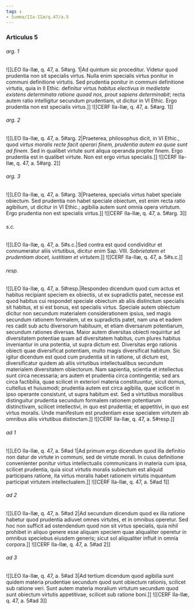 ```yaml
---
tags : 
- Summa/IIa-IIæ/q.47/a.5
---
```


### Articulus 5

###### arg. 1
![[LEO IIa-IIæ, q. 47, a. 5#arg. 1|Ad quintum sic proceditur. Videtur quod prudentia non sit specialis virtus. Nulla enim specialis virtus ponitur in communi definitione virtutis. Sed prudentia ponitur in communi definitione virtutis, quia in II Ethic. definitur virtus *habitus electivus in medietate existens determinata ratione quoad nos, prout sapiens determinabit*; recta autem ratio intelligitur secundum prudentiam, ut dicitur in VI Ethic. Ergo prudentia non est specialis virtus.]]
![[CERF IIa-IIæ, q. 47, a. 5#arg. 1]]

###### arg. 2
![[LEO IIa-IIæ, q. 47, a. 5#arg. 2|Praeterea, philosophus dicit, in VI Ethic., quod *virtus moralis recte facit operari finem, prudentia autem ea quae sunt ad finem*. Sed in qualibet virtute sunt aliqua operanda propter finem. Ergo prudentia est in qualibet virtute. Non est ergo virtus specialis.]]
![[CERF IIa-IIæ, q. 47, a. 5#arg. 2]]

###### arg. 3
![[LEO IIa-IIæ, q. 47, a. 5#arg. 3|Praeterea, specialis virtus habet speciale obiectum. Sed prudentia non habet speciale obiectum, est enim recta ratio agibilium, ut dicitur in VI Ethic.; agibilia autem sunt omnia opera virtutum. Ergo prudentia non est specialis virtus.]]
![[CERF IIa-IIæ, q. 47, a. 5#arg. 3]]

###### s.c.
![[LEO IIa-IIæ, q. 47, a. 5#s.c.|Sed contra est quod condividitur et connumeratur aliis virtutibus, dicitur enim Sap. VIII. *Sobrietatem et prudentiam docet, iustitiam et virtutem*.]]
![[CERF IIa-IIæ, q. 47, a. 5#s.c.]]

###### resp.
![[LEO IIa-IIæ, q. 47, a. 5#resp.|Respondeo dicendum quod cum actus et habitus recipiant speciem ex obiectis, ut ex supradictis patet, necesse est quod habitus cui respondet speciale obiectum ab aliis distinctum specialis sit habitus, et si est bonus, est specialis virtus. Speciale autem obiectum dicitur non secundum materialem considerationem ipsius, sed magis secundum rationem formalem, ut ex supradictis patet, nam una et eadem res cadit sub actu diversorum habituum, et etiam diversarum potentiarum, secundum rationes diversas. Maior autem diversitas obiecti requiritur ad diversitatem potentiae quam ad diversitatem habitus, cum plures habitus inveniantur in una potentia, ut supra dictum est. Diversitas ergo rationis obiecti quae diversificat potentiam, multo magis diversificat habitum. Sic igitur dicendum est quod cum prudentia sit in ratione, ut dictum est, diversificatur quidem ab aliis virtutibus intellectualibus secundum materialem diversitatem obiectorum. Nam sapientia, scientia et intellectus sunt circa necessaria; ars autem et prudentia circa contingentia; sed ars circa factibilia, quae scilicet in exteriori materia constituuntur, sicut domus, cultellus et huiusmodi; prudentia autem est circa agibilia, quae scilicet in ipso operante consistunt, ut supra habitum est. Sed a virtutibus moralibus distinguitur prudentia secundum formalem rationem potentiarum distinctivam, scilicet intellectivi, in quo est prudentia; et appetitivi, in quo est virtus moralis. Unde manifestum est prudentiam esse specialem virtutem ab omnibus aliis virtutibus distinctam.]]
![[CERF IIa-IIæ, q. 47, a. 5#resp.]]

###### ad 1
![[LEO IIa-IIæ, q. 47, a. 5#ad 1|Ad primum ergo dicendum quod illa definitio non datur de virtute in communi, sed de virtute morali. In cuius definitione convenienter ponitur virtus intellectualis communicans in materia cum ipsa, scilicet prudentia, quia sicut virtutis moralis subiectum est aliquid participans ratione, ita virtus moralis habet rationem virtutis inquantum participat virtutem intellectualem.]]
![[CERF IIa-IIæ, q. 47, a. 5#ad 1]]

###### ad 2
![[LEO IIa-IIæ, q. 47, a. 5#ad 2|Ad secundum dicendum quod ex illa ratione habetur quod prudentia adiuvet omnes virtutes, et in omnibus operetur. Sed hoc non sufficit ad ostendendum quod non sit virtus specialis, quia nihil prohibet in aliquo genere esse aliquam speciem quae aliqualiter operetur in omnibus speciebus eiusdem generis; sicut sol aliqualiter influit in omnia corpora.]]
![[CERF IIa-IIæ, q. 47, a. 5#ad 2]]

###### ad 3
![[LEO IIa-IIæ, q. 47, a. 5#ad 3|Ad tertium dicendum quod agibilia sunt quidem materia prudentiae secundum quod sunt obiectum rationis, scilicet sub ratione veri. Sunt autem materia moralium virtutum secundum quod sunt obiectum virtutis appetitivae, scilicet sub ratione boni.]]
![[CERF IIa-IIæ, q. 47, a. 5#ad 3]]

